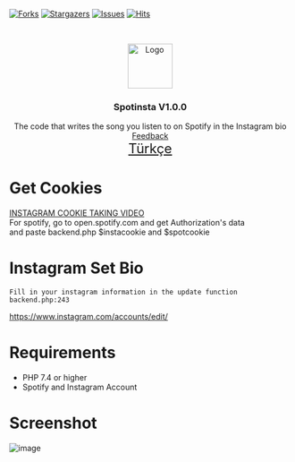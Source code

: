 [![Forks][forks-shield]][forks-url]
[![Stargazers][stars-shield]][stars-url]
[![Issues][issues-shield]][issues-url]
[![Hits](https://hits.seeyoufarm.com/api/count/incr/badge.svg?url=https://github.com/suphiyasin/Spotinsta&count_bg=%23C83D3D&title_bg=%23057386&icon=&icon_color=%23BA0808&title=View&edge_flat=false)](https://github.com/suphiyasin/Spotinsta)


<br />
<p align="center">
<a href="https://github.com/suphiyasin/Spotinsta/">
<img src="https://upload.wikimedia.org/wikipedia/commons/7/75/Spotify_icon.png" alt="Logo" width="80" height="80" />
</a>

<h3 align="center">Spotinsta V1.0.0</h3>

<p align="center">
   The code that writes the song you listen to on Spotify in the Instagram bio
    <br>
    <a href="https://github.com/suphiyasin/Spotinsta/issues">Feedback</a>
    <br>
    <a href="https://suphi.org/github/spotinsta-kullanim/" style="font-size:24px">Türkçe</a>
</p>

# Get Cookies
<a href="https://t.me/otoaraclar/78">INSTAGRAM COOKIE TAKING VIDEO</a><br/>
For spotify, go to open.spotify.com and get Authorization's data<br>
and paste backend.php $instacookie and $spotcookie
<br>

# Instagram Set Bio

```
Fill in your instagram information in the update function
backend.php:243
```

<a href="https://www.instagram.com/accounts/edit/">https://www.instagram.com/accounts/edit/</a>


# Requirements

- PHP 7.4 or higher
- Spotify and Instagram Account

# Screenshot
![image](https://user-images.githubusercontent.com/65618247/176148493-93a84165-1ce9-4277-8696-8985a9f457ad.png)


[forks-url]: https://github.com/suphiyasin/Spotinsta/network/members
[forks-shield]: https://img.shields.io/github/forks/suphiyasin/Spotinsta.svg?style=for-the-badge
[stars-shield]: https://img.shields.io/github/stars/suphiyasin/Spotinsta.svg?style=for-the-badge
[stars-url]: https://github.com/suphiyasin/Spotinsta/stargazers
[issues-shield]: https://img.shields.io/github/issues/suphiyasin/Spotinsta.svg?style=for-the-badge
[issues-url]: https://github.com/suphiyasin/Spotinsta/issues
